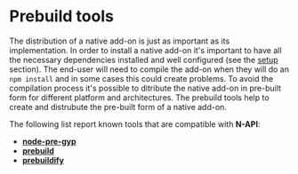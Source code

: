 # Prebuild tools

The distribution of a native add-on is just as important as its implementation.
In order to install a native add-on it's important to have all the necessary
dependencies installed and well configured (see the [setup](setup.md) section).
The end-user will need to compile the add-on when they will do an `npm install`
and in some cases this could create problems. To avoid the compilation process it's
possible to ditribute the native add-on in pre-built form for different platform
and architectures. The prebuild tools help to create and distrubute the pre-built
form of a native add-on.

The following list report known tools that are compatible with **N-API**:

- **[node-pre-gyp](https://www.npmjs.com/package/node-pre-gyp)**
- **[prebuild](https://www.npmjs.com/package/prebuild)**
- **[prebuildify](https://www.npmjs.com/package/prebuildify)**
